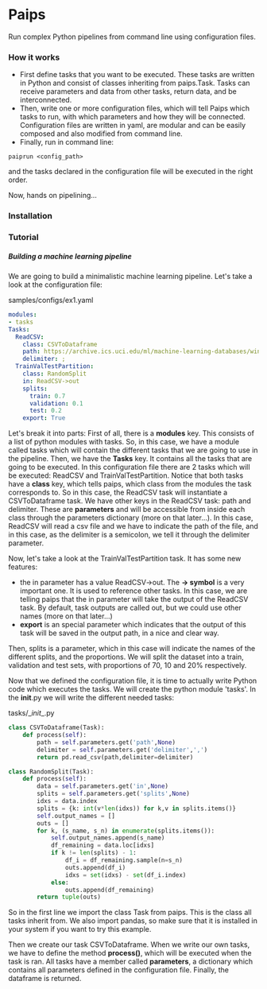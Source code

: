 # Paips
Run complex Python pipelines from command line using configuration files.

### How it works
- First define tasks that you want to be executed. These tasks are written in Python and consist of classes inheriting from paips.Task. Tasks can receive parameters and data from other tasks, return data, and be interconnected.
- Then, write one or more configuration files, which will tell Paips which tasks to run, with which parameters and how they will be connected. Configuration files are written in yaml, are modular and can be easily composed and also modified from command line.
- Finally, run in command line:
```
paiprun <config_path>
```
and the tasks declared in the configuration file will be executed in the right order.

Now, hands on pipelining...

### Installation


### Tutorial

##### Building a machine learning pipeline

We are going to build a minimalistic machine learning pipeline.
Let's take a look at the configuration file:

samples/configs/ex1.yaml

```yaml
modules:
- tasks
Tasks:
  ReadCSV:
    class: CSVToDataframe
    path: https://archive.ics.uci.edu/ml/machine-learning-databases/wine-quality/winequality-red.csv
    delimiter: ;
  TrainValTestPartition:
    class: RandomSplit
    in: ReadCSV->out
    splits:
      train: 0.7
      validation: 0.1
      test: 0.2
    export: True
```
Let's break it into parts:
First of all, there is a **modules** key. This consists of a list of python modules with tasks. So, in this case, we have a module called tasks which will contain the different tasks that we are going to use in the pipeline. Then, we have the **Tasks** key. It contains all the tasks that are going to be executed. In this configuration file there are 2 tasks which will be executed: ReadCSV and TrainValTestPartition. Notice that both tasks have a **class** key, which tells paips, which class from the modules the task corresponds to. So in this case, the ReadCSV task will instantiate a CSVToDataframe task. We have other keys in the ReadCSV task: path and delimiter. These are **parameters** and will be accessible from inside each class through the parameters dictionary (more on that later...). In this case, ReadCSV will read a csv file and we have to indicate the path of the file, and in this case, as the delimiter is a semicolon, we tell it through the delimiter parameter.

Now, let's take a look at the TrainValTestPartition task. It has some new features:
- the in parameter has a value ReadCSV->out. The **-> symbol** is a very important one. It is used to reference other tasks. In this case, we are telling paips that the in parameter will take the output of the ReadCSV task. By default, task outputs are called out, but we could use other names (more on that later...)
- **export** is an special parameter which indicates that the output of this task will be saved in the output path, in a nice and clear way.

Then, splits is a parameter, which in this case will indicate the names of the different splits, and the proportions. We will split the dataset into a train, validation and test sets, with proportions of 70, 10 and 20% respectively.

Now that we defined the configuration file, it is time to actually write Python code which executes the tasks. We will create the python module 'tasks'.
In the __init__.py we will write the different needed tasks:

tasks/\__init__.py
```python
class CSVToDataframe(Task):
    def process(self):
        path = self.parameters.get('path',None)
        delimiter = self.parameters.get('delimiter',',')
        return pd.read_csv(path,delimiter=delimiter)

class RandomSplit(Task):
    def process(self):
        data = self.parameters.get('in',None)
        splits = self.parameters.get('splits',None)
        idxs = data.index
        splits = {k: int(v*len(idxs)) for k,v in splits.items()}
        self.output_names = []
        outs = []
        for k, (s_name, s_n) in enumerate(splits.items()):
            self.output_names.append(s_name)
            df_remaining = data.loc[idxs]
            if k != len(splits) - 1:
                df_i = df_remaining.sample(n=s_n)
                outs.append(df_i)
                idxs = set(idxs) - set(df_i.index)
            else:
                outs.append(df_remaining)
        return tuple(outs)
```

So in the first line we import the class Task from paips. This is the class all tasks inherit from. We also import pandas, so make sure that it is installed in your system if you want to try this example.

Then we create our task CSVToDataframe. When we write our own tasks, we have to define the method **process()**, which will be executed when the task is ran. All tasks have a member called **parameters**, a dictionary which contains all parameters defined in the configuration file. Finally, the dataframe is returned.






